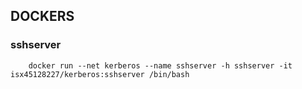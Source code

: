 ## DOCKERS

### sshserver

		docker run --net kerberos --name sshserver -h sshserver -it isx45128227/kerberos:sshserver /bin/bash


